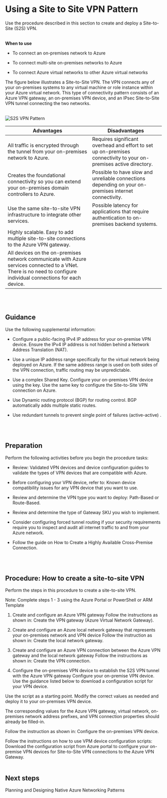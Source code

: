 # Using a Site to Site VPN Pattern

Use the procedure described in this section to create and deploy a Site-to-Site (S2S) VPN.
<br />
<br />

**When to use**
- To connect an on-premises network to Azure 
	
- To connect multi-site on-premises networks to Azure
	
- To connect Azure virtual networks to other Azure virtual networks

The figure below illustrates a Site-to-Site VPN. The VPN connects any of your on-premises systems to any virtual machine or role instance within your Azure virtual network. This type of connectivity pattern consists of an Azure VPN gateway, an on-premises VPN device, and an IPsec Site-to-Site VPN tunnel connecting the two networks. 
<br />
<br />


![S2S VPN Pattern](https://github.com/nmcgregor/Azure-Networking/blob/master/images/S2S-VPN-Pattern.png)



| Advantages        | Disadvantages           |
| ------------- |---------------|
|All traffic is encrypted through the tunnel from your on-premises network to Azure.|Requires significant overhead and effort to set up  on-premises connectivity to your on-premises active directory.|
|Creates the foundational connectivity so you can extend your on-premises domain controllers to Azure.|Possible to have slow and unreliable connections depending on your on-premises internet connectivity.|
|Use the same site-to-site VPN infrastructure to integrate other services.|Possible latency for applications that require authentication to on-premises backend systems.|
|Highly scalable. Easy to add multiple site-to-site connections to the Azure VPN gateway.|        |
|All devices on the on-premises network communicate with Azure services connected to a VNet. There is no need to configure individual connections for each device.|        |
<br />
<br />

## Guidance
Use the following supplemental information:

- Configure a public-facing IPv4 IP address for your on-premise VPN device. Ensure the IPv4 IP address is not hidden behind a Network Address Translation (NAT).
	
- Use a unique IP address range specifically for the virtual network being deployed on Azure. If the same address range is used on both sides of the VPN connection, traffic routing may be unpredictable.
		
- Use a complex Shared Key. Configure your on-premises VPN device using the key. Use the same key to configure the Site-to-Site VPN connection on Azure.
		
- Use Dynamic routing protocol (BGP) for routing control. BGP automatically adds multiple static routes.
	
- Use redundant tunnels to prevent single point of failures (active-active) . 
<br />
<br />


## Preparation 
Perform the following activities before you begin the procedure tasks:

- Review: Validated VPN devices and device configuration guides to validate the types of VPN devices that are compatible with Azure.
	
- Before configuring your VPN device, refer to:  Known device compatibility issues for any VPN device that you want to use. 
	
- Review and determine the VPN type you want to deploy: Path-Based or Route-Based. 
	
- Review and determine the type of Gateway SKU you wish to implement.
	
- Consider configuring forced tunnel routing if your security requirements require you to inspect and audit all internet traffic to and from your Azure network.
	
- Follow the guide on How to Create a Highly Available Cross-Premise Connection.
<br />
<br />


## Procedure: How to create a site-to-site VPN
Perform the steps in this procedure to create a site-to-site VPN. 

Note: Complete steps 1 - 3 using the Azure Portal or PowerShell or ARM Template

1. Create and configure an Azure VPN gateway
 Follow the instructions as shown in:  Create the VPN gateway  (Azure Virtual Network Gateway).
	
2. Create and configure an Azure local network gateway that represents your on-premises network and VPN device
Follow the instruction as shown in:  Create the local network gateway. 
	
3. Create and configure an Azure VPN connection between the Azure VPN gateway and the local network gateway
Follow the instructions as shown in:  Create the VPN connection.
	 
4. Configure the on-premises VPN device to establish the S2S VPN tunnel with the Azure VPN gateway
 Configure your on-premise VPN device. 
 Use the guidance listed below to download a configuration script for your VPN device. 

  Use the script as a starting point. Modify the correct values as needed and deploy it to your on-premises VPN device. 
		
 The corresponding values for the Azure VPN gateway, virtual network, on-premises network address prefixes, and VPN connection properties should already be filled-in. 
			
  Follow the instruction as shown in:  Configure the on-premises VPN device. 
			
  Follow the instructions on how to use VPM device configuration scripts: Download the configuration script from Azure portal to configure your on-premise VPN devices for Site-to-Site VPN connections to the Azure VPN Gateway. 
<br />
<br />


## Next steps
Planning and Designing Native Azure Networking Patterns

